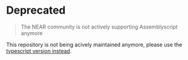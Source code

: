 # Deprecated

> The NEAR community is not actively supporting Assemblyscript anymore

This repository is not being acively maintained anymore, please use the [typescript version instead](https://github.com/near-examples/counter-js).
